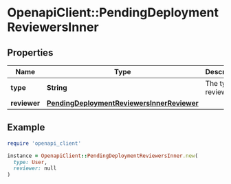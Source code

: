 # OpenapiClient::PendingDeploymentReviewersInner

## Properties

| Name | Type | Description | Notes |
| ---- | ---- | ----------- | ----- |
| **type** | **String** | The type of reviewer. | [optional] |
| **reviewer** | [**PendingDeploymentReviewersInnerReviewer**](PendingDeploymentReviewersInnerReviewer.md) |  | [optional] |

## Example

```ruby
require 'openapi_client'

instance = OpenapiClient::PendingDeploymentReviewersInner.new(
  type: User,
  reviewer: null
)
```

